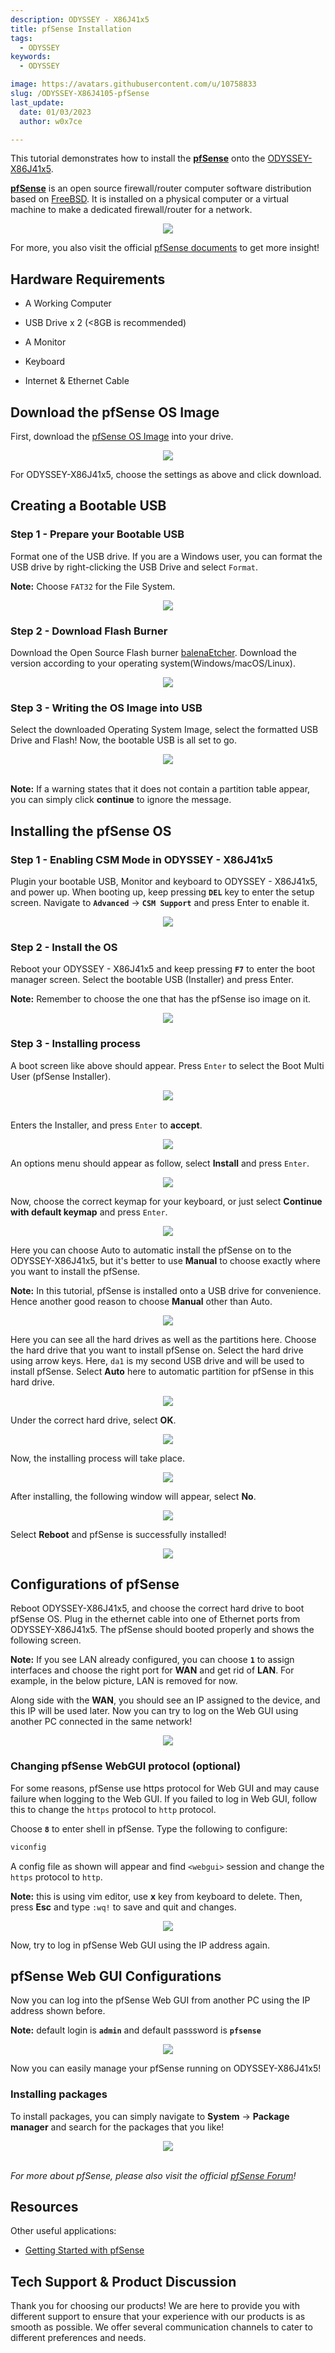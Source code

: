 ```yaml
---
description: ODYSSEY - X86J41x5
title: pfSense Installation
tags:
  - ODYSSEY
keywords:
  - ODYSSEY

image: https://avatars.githubusercontent.com/u/10758833
slug: /ODYSSEY-X86J4105-pfSense
last_update:
  date: 01/03/2023
  author: w0x7ce

---
```


<!-- ---
name: ODYSSEY - X86J4105
category: ODYSSEY
bzurl: https://www.seeedstudio.com/ODYSSEY-X86J4105800-p-4445.html
wikiurl: https://wiki.seeedstudio.com/ODYSSEY-X86J4105-Installing-pfSense/
sku: 102110399
--- -->

This tutorial demonstrates how to install the **[pfSense](https://www.pfsense.org/)** onto the [ODYSSEY-X86J41x5](https://www.seeedstudio.com/ODYSSEY-X86J4105800-p-4445.html).

**[pfSense](https://www.pfsense.org/)** is an open source firewall/router computer software distribution based on [FreeBSD](https://www.freebsd.org/). It is installed on a physical computer or a virtual machine to make a dedicated firewall/router for a network.

<div align="center"><img src="https://files.seeedstudio.com/wiki/ODYSSEY-X86J4105864/img/X86-04-n.png" /></div>

For more, you also visit the official [pfSense documents](https://docs.netgate.com/pfsense/en/latest/) to get more insight!

## Hardware Requirements

- A Working Computer

- USB Drive x 2 (<8GB is recommended)

- A Monitor

- Keyboard

- Internet & Ethernet Cable

## Download the pfSense OS Image

First, download the [pfSense OS Image](https://www.pfsense.org/download/) into your drive.

<div align="center"><img width={400} src="https://files.seeedstudio.com/wiki/ODYSSEY-X86J4105864/img/pfSense/Download.png" /></div>

For ODYSSEY-X86J41x5, choose the settings as above and click download.

## Creating a Bootable USB

### Step 1 - Prepare your Bootable USB

Format one of the USB drive. If you are a Windows user, you can format the USB drive by right-clicking the USB Drive and select `Format`.  

**Note:** Choose `FAT32` for the File System.

<div align="center"><img width={450} src="https://files.seeedstudio.com/wiki/ODYSSEY-X86J4105864/img/InstallingOS/formatUSB.png" /></div>

### Step 2 - Download Flash Burner

Download the Open Source Flash burner [balenaEtcher](https://www.balena.io/etcher/). Download the version according to your operating system(Windows/macOS/Linux).

<div align="center"><img width={500} src="https://files.seeedstudio.com/wiki/ODYSSEY-X86J4105864/img/InstallingOS/etcher.jpg" /></div>

### Step 3 - Writing the OS Image into USB

Select the downloaded Operating System Image, select the formatted USB Drive and Flash! Now, the bootable USB is all set to go.

<div>
  <div align="center"><img width={500} src="https://files.seeedstudio.com/wiki/ODYSSEY-X86J4105864/img/InstallingOS/etcherDone.png" /></div><br />
</div>

**Note:** If a warning states that it does not contain a partition table appear, you can simply click **continue** to ignore the message.

## Installing the pfSense OS

### Step 1 - Enabling CSM Mode in ODYSSEY - X86J41x5

Plugin your bootable USB, Monitor and keyboard to ODYSSEY - X86J41x5, and power up. When booting up, keep pressing **`DEL`** key to enter the setup screen. Navigate to **`Advanced`** -> **`CSM Support`** and press Enter to enable it.

<div align="center"><img src="https://files.seeedstudio.com/wiki/ODYSSEY-X86J4105864/img/OpenWRT/biosSetting.jpg" /></div>

### Step 2 - Install the OS

Reboot your ODYSSEY - X86J41x5 and keep pressing **`F7`** to enter the boot manager screen. Select the bootable USB (Installer) and press Enter.

**Note:** Remember to choose the one that has the pfSense iso image on it.

<div align="center"><img width={400} src="https://files.seeedstudio.com/wiki/ODYSSEY-X86J4105864/img/OpenWRT/biosSetup.jpg" /></div>

### Step 3 - Installing process

A boot screen like above should appear. Press `Enter` to select the Boot Multi User (pfSense Installer).

<div>
  <div align="center"><img width={550} src="https://files.seeedstudio.com/wiki/ODYSSEY-X86J4105864/img/pfSense/pfSenseBIOS.png" /></div><br />
</div>

Enters the Installer, and press `Enter` to **accept**.

<div align="center"><img width={550} src="https://files.seeedstudio.com/wiki/ODYSSEY-X86J4105864/img/pfSense/pfSense-Install-1.png" /></div>

An options menu should appear as follow, select **Install** and press `Enter`.

<div align="center"><img width={550} src="https://files.seeedstudio.com/wiki/ODYSSEY-X86J4105864/img/pfSense/pfSense-Install-2.png" /></div>

Now, choose the correct keymap for your keyboard, or just select **Continue with default keymap** and press `Enter`.

<div align="center"><img width={550} src="https://files.seeedstudio.com/wiki/ODYSSEY-X86J4105864/img/pfSense/pfSense-Install-3.png" /></div>

Here you can choose Auto to automatic install the pfSense on to the ODYSSEY-X86J41x5, but it's better to use **Manual** to choose exactly where you want to install the pfSense.

**Note:** In this tutorial, pfSense is installed onto a USB drive for convenience. Hence another good reason to choose **Manual** other than Auto.

<div align="center"><img width={550} src="https://files.seeedstudio.com/wiki/ODYSSEY-X86J4105864/img/pfSense/pfSense-Install-4.png" /></div>

Here you can see all the hard drives as well as the partitions here. Choose the hard drive that you want to install pfSense on. Select the hard drive using arrow keys. Here, `da1` is my second USB drive and will be used to install pfSense. Select **Auto** here to automatic partition for pfSense in this hard drive.

<div align="center"><img width={550} src="https://files.seeedstudio.com/wiki/ODYSSEY-X86J4105864/img/pfSense/pfSense-Install-5.png" /></div>

Under the correct hard drive, select **OK**.

<div align="center"><img width={550} src="https://files.seeedstudio.com/wiki/ODYSSEY-X86J4105864/img/pfSense/pfSense-Install-6.png" /></div>

Now, the installing process will take place.

<div align="center"><img width={550} src="https://files.seeedstudio.com/wiki/ODYSSEY-X86J4105864/img/pfSense/pfSense-Install-7.png" /></div>

After installing, the following window will appear, select **No**.

<div align="center"><img width={350} src="https://files.seeedstudio.com/wiki/ODYSSEY-X86J4105864/img/pfSense/pfSense-Install-8.png" /></div>

Select **Reboot** and pfSense is successfully installed!

<div align="center"><img width={350} src="https://files.seeedstudio.com/wiki/ODYSSEY-X86J4105864/img/pfSense/pfSense-Install-9.png" /></div>

## Configurations of pfSense

Reboot ODYSSEY-X86J41x5, and choose the correct hard drive to boot pfSense OS. Plug in the ethernet cable into one of Ethernet ports from ODYSSEY-X86J41x5. The pfSense should booted properly and shows the following screen.

**Note:** If you see LAN already configured, you can choose **`1`** to assign interfaces and choose the right port for **WAN** and get rid of **LAN**. For example, in the below picture, LAN is removed for now.

Along side with the **WAN**, you should see an IP assigned to the device, and this IP will be used later. Now you can try to log on the Web GUI using another PC connected in the same network!

<div align="center"><img width={550} src="https://files.seeedstudio.com/wiki/ODYSSEY-X86J4105864/img/pfSense/pfSense-config-1.png" /></div>

### Changing pfSense WebGUI protocol (optional)

For some reasons, pfSense use https protocol for Web GUI and may cause failure when logging to the Web GUI. If you failed to log in Web GUI, follow this to change the `https` protocol to `http` protocol.

Choose **`8`** to enter shell in pfSense. Type the following to configure:

```sh
viconfig
```

A config file as shown will appear and find `<webgui>` session and change the `https` protocol to `http`.

**Note:** this is using vim editor, use **x** key from keyboard to delete. Then, press **Esc** and type `:wq!` to save and quit and changes.

<div align="center"><img width={550} src="https://files.seeedstudio.com/wiki/ODYSSEY-X86J4105864/img/pfSense/pfSense-config-2.png" /></div>

Now, try to log in pfSense Web GUI using the IP address again.

## pfSense Web GUI Configurations

Now you can log into the pfSense Web GUI from another PC using the IP address shown before.

**Note:** default login is **`admin`** and default passsword is **`pfsense`**

<div align="center"><img src="https://files.seeedstudio.com/wiki/ODYSSEY-X86J4105864/img/pfSense/WebGUI.png" /></div>

Now you can easily manage your pfSense running on ODYSSEY-X86J41x5!

### Installing packages

To install packages, you can simply navigate to **System** -> **Package manager** and search for the packages that you like!

<div>
  <div align="center"><img src="https://files.seeedstudio.com/wiki/ODYSSEY-X86J4105864/img/pfSense/packages.png" /></div><br />
</div>

*For more about pfSense, please also visit the official [pfSense Forum](https://forum.netgate.com/)!*

## Resources

Other useful applications:

- [Getting Started with pfSense](https://www.pfsense.org/getting-started/)

## Tech Support & Product Discussion

Thank you for choosing our products! We are here to provide you with different support to ensure that your experience with our products is as smooth as possible. We offer several communication channels to cater to different preferences and needs.

<div class="button_tech_support_container">
<a href="https://forum.seeedstudio.com/" class="button_forum"></a> 
<a href="https://www.seeedstudio.com/contacts" class="button_email"></a>
</div>

<div class="button_tech_support_container">
<a href="https://discord.gg/eWkprNDMU7" class="button_discord"></a> 
<a href="https://github.com/Seeed-Studio/wiki-documents/discussions/69" class="button_discussion"></a>
</div>
